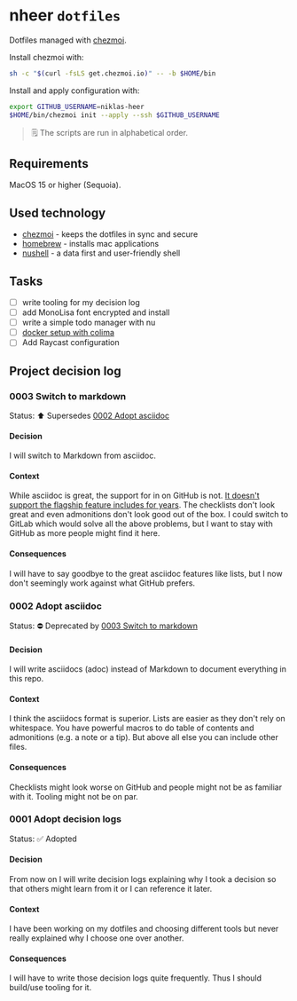 # nheer `dotfiles`

Dotfiles managed with [chezmoi](https://www.chezmoi.io/).

Install chezmoi with:
```bash
sh -c "$(curl -fsLS get.chezmoi.io)" -- -b $HOME/bin
```

Install and apply configuration with:
```bash
export GITHUB_USERNAME=niklas-heer
$HOME/bin/chezmoi init --apply --ssh $GITHUB_USERNAME
```

> 🗒️ The scripts are run in alphabetical order.

## Requirements
MacOS 15 or higher (Sequoia).

## Used technology
* [chezmoi](https://www.chezmoi.io/) - keeps the dotfiles in sync and secure
* [homebrew](https://brew.sh) - installs mac applications
* [nushell](https://www.nushell.sh/) - a data first and user-friendly shell

## Tasks

- [ ] write tooling for my decision log
- [ ] add MonoLisa font encrypted and install
- [ ] write a simple todo manager with nu
- [ ] [docker setup with colima](https://medium.com/@guillem.riera/the-most-performant-docker-setup-on-macos-apple-silicon-m1-m2-m3-for-x64-amd64-compatibility-da5100e2557d)
- [ ] Add Raycast configuration

## Project decision log
### 0003 Switch to markdown
Status: ⬆️ Supersedes [0002 Adopt asciidoc](#0002-adopt-asciidoc)
#### Decision
I will switch to Markdown from asciidoc.
#### Context
While asciidoc is great, the support for in on GitHub is not. [It doesn't support the flagship feature includes for years](https://github.com/github/markup/issues/1095). The checklists don't look great and even admonitions don't look good out of the box.
I could switch to GitLab which would solve all the above problems, but I want to stay with GitHub as more people might find it here.
#### Consequences
I will have to say goodbye to the great asciidoc features like lists, but I now don't seemingly work against what GitHub prefers.

### 0002 Adopt asciidoc
Status: ⛔ Deprecated by [0003 Switch to markdown](#0003-switch-to-markdown)
#### Decision
I will write asciidocs (adoc) instead of Markdown to document everything in this repo.
#### Context
I think the asciidocs format is superior. Lists are easier as they don't rely on whitespace. You have powerful macros to do table of contents and admonitions (e.g. a note or a tip). But above all else you can include other files.
#### Consequences
Checklists might look worse on GitHub and people might not be as familiar with it. Tooling might not be on par.

### 0001 Adopt decision logs
Status: ✅ Adopted
#### Decision
From now on I will write decision logs explaining why I took a decision so that others might learn from it or I can reference it later.
#### Context
I have been working on my dotfiles and choosing different tools but never really explained why I choose one over another.
#### Consequences
I will have to write those decision logs quite frequently. Thus I should build/use tooling for it.

